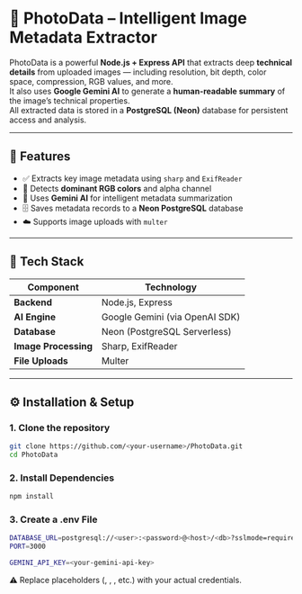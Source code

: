 # 📸 PhotoData – Intelligent Image Metadata Extractor

PhotoData is a powerful **Node.js + Express API** that extracts deep **technical details** from uploaded images — including resolution, bit depth, color space, compression, RGB values, and more.  
It also uses **Google Gemini AI** to generate a **human-readable summary** of the image’s technical properties.  
All extracted data is stored in a **PostgreSQL (Neon)** database for persistent access and analysis.

---

## 🚀 Features

- ✅ Extracts key image metadata using `sharp` and `ExifReader`
- 🎨 Detects **dominant RGB colors** and alpha channel
- 🧠 Uses **Gemini AI** for intelligent metadata summarization
- 🗄️ Saves metadata records to a **Neon PostgreSQL** database
- ☁️ Supports image uploads with `multer`

---

## 🧩 Tech Stack

| Component | Technology |
|------------|-------------|
| **Backend** | Node.js, Express |
| **AI Engine** | Google Gemini (via OpenAI SDK) |
| **Database** | Neon (PostgreSQL Serverless) |
| **Image Processing** | Sharp, ExifReader |
| **File Uploads** | Multer |

---

## ⚙️ Installation & Setup

### 1. Clone the repository

```bash
git clone https://github.com/<your-username>/PhotoData.git
cd PhotoData
```
### 2. Install Dependencies

```bash
npm install
```
### 3. Create a .env File

```bash
DATABASE_URL=postgresql://<user>:<password>@<host>/<db>?sslmode=require
PORT=3000

GEMINI_API_KEY=<your-gemini-api-key>
```
⚠️ Replace placeholders (<user>, <password>, <host>, etc.) with your actual credentials.

